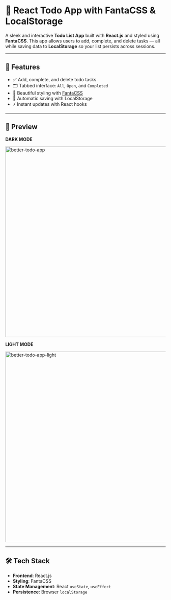 # 📝 React Todo App with FantaCSS & LocalStorage

A sleek and interactive **Todo List App** built with **React.js** and styled using **FantaCSS**. This app allows users to add, complete, and delete tasks — all while saving data to **LocalStorage** so your list persists across sessions.

---

## 🚀 Features

- ✅ Add, complete, and delete todo tasks  
- 🗂️ Tabbed interface: `All`, `Open`, and `Completed`  
- 🎨 Beautiful styling with [FantaCSS](https://fantacss.dev/)  
- 💾 Automatic saving with LocalStorage  
- ⚡ Instant updates with React hooks

---

## 📸 Preview

**DARK MODE**

<img width="597" alt="better-todo-app" src="https://github.com/user-attachments/assets/ccb474bc-5b7c-4e64-a778-d04c2fcfbcb4" />

**LIGHT MODE**

<img width="597" alt="better-todo-app-light" src="https://github.com/user-attachments/assets/26016542-4a5f-4ec9-92bf-3659e4372861" />

---

## 🛠️ Tech Stack

- **Frontend**: React.js  
- **Styling**: FantaCSS  
- **State Management**: React `useState`, `useEffect`  
- **Persistence**: Browser `localStorage`
